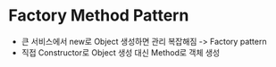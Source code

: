 # Factory Method Pattern

- 큰 서비스에서 new로 Object 생성하면 관리 복잡해짐 -> Factory pattern
- 직접 Constructor로 Object 생성 대신 Method로 객체 생성
